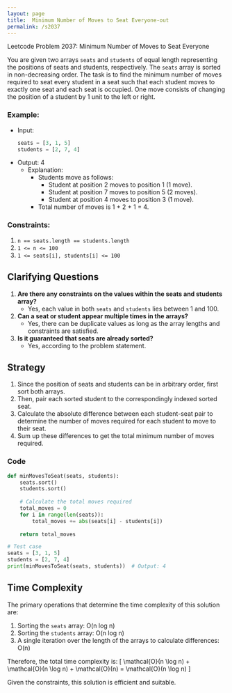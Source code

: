 ```yaml
---
layout: page
title:  Minimum Number of Moves to Seat Everyone-out
permalink: /s2037
---
```


Leetcode Problem 2037: Minimum Number of Moves to Seat Everyone

You are given two arrays `seats` and `students` of equal length representing the positions of seats and students, respectively. The `seats` array is sorted in non-decreasing order. The task is to find the minimum number of moves required to seat every student in a seat such that each student moves to exactly one seat and each seat is occupied. One move consists of changing the position of a student by 1 unit to the left or right.

### Example:
- Input: 
  ```python
  seats = [3, 1, 5]
  students = [2, 7, 4]
  ```
- Output: 4
  - Explanation:
    - Students move as follows:
      - Student at position 2 moves to position 1 (1 move).
      - Student at position 7 moves to position 5 (2 moves).
      - Student at position 4 moves to position 3 (1 move).
    - Total number of moves is 1 + 2 + 1 = 4.

### Constraints:
1. `n == seats.length == students.length`
2. `1 <= n <= 100`
3. `1 <= seats[i], students[i] <= 100`

## Clarifying Questions

1. **Are there any constraints on the values within the seats and students array?**
   - Yes, each value in both `seats` and `students` lies between 1 and 100.
2. **Can a seat or student appear multiple times in the arrays?**
   - Yes, there can be duplicate values as long as the array lengths and constraints are satisfied.
3. **Is it guaranteed that seats are already sorted?**
   - Yes, according to the problem statement.

## Strategy

1. Since the position of seats and students can be in arbitrary order, first sort both arrays.
2. Then, pair each sorted student to the correspondingly indexed sorted seat.
3. Calculate the absolute difference between each student-seat pair to determine the number of moves required for each student to move to their seat.
4. Sum up these differences to get the total minimum number of moves required.

### Code

```python
def minMovesToSeat(seats, students):
    seats.sort()
    students.sort()
    
    # Calculate the total moves required
    total_moves = 0
    for i in range(len(seats)):
        total_moves += abs(seats[i] - students[i])
    
    return total_moves

# Test case
seats = [3, 1, 5]
students = [2, 7, 4]
print(minMovesToSeat(seats, students))  # Output: 4
```

## Time Complexity

The primary operations that determine the time complexity of this solution are:
1. Sorting the `seats` array: O(n log n)
2. Sorting the `students` array: O(n log n)
3. A single iteration over the length of the arrays to calculate differences: O(n)

Therefore, the total time complexity is:
\[ \mathcal{O}(n \log n) + \mathcal{O}(n \log n) + \mathcal{O}(n) = \mathcal{O}(n \log n) \]

Given the constraints, this solution is efficient and suitable.